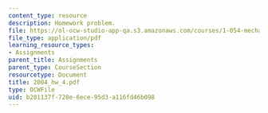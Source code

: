 ```yaml
---
content_type: resource
description: Homework problem.
file: https://ol-ocw-studio-app-qa.s3.amazonaws.com/courses/1-054-mechanics-and-design-of-concrete-structures-spring-2004/b201137f728e6ece95d3a116fd46b098_2004_hw_4.pdf
file_type: application/pdf
learning_resource_types:
- Assignments
parent_title: Assignments
parent_type: CourseSection
resourcetype: Document
title: 2004_hw_4.pdf
type: OCWFile
uid: b201137f-728e-6ece-95d3-a116fd46b098
---
```

